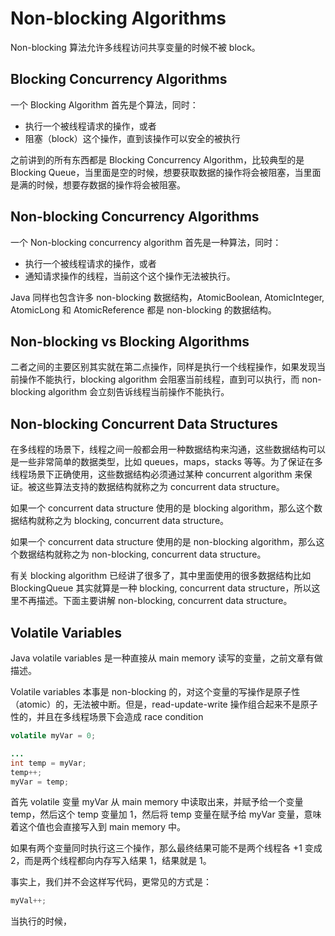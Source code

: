 # Non-blocking Algorithms

Non-blocking 算法允许多线程访问共享变量的时候不被 block。

## Blocking Concurrency Algorithms

一个 Blocking Algorithm 首先是个算法，同时：

- 执行一个被线程请求的操作，或者
- 阻塞（block）这个操作，直到该操作可以安全的被执行

之前讲到的所有东西都是 Blocking Concurrency Algorithm，比较典型的是 Blocking Queue，当里面是空的时候，想要获取数据的操作将会被阻塞，当里面是满的时候，想要存数据的操作将会被阻塞。

## Non-blocking Concurrency Algorithms

一个 Non-blocking concurrency algorithm 首先是一种算法，同时：

- 执行一个被线程请求的操作，或者
- 通知请求操作的线程，当前这个这个操作无法被执行。

Java 同样也包含许多 non-blocking 数据结构，AtomicBoolean, AtomicInteger, AtomicLong 和 AtomicReference 都是 non-blocking 的数据结构。

## Non-blocking vs Blocking Algorithms

二者之间的主要区别其实就在第二点操作，同样是执行一个线程操作，如果发现当前操作不能执行，blocking algorithm 会阻塞当前线程，直到可以执行，而 non-blocking algorithm 会立刻告诉线程当前操作不能执行。

## Non-blocking Concurrent Data Structures

在多线程的场景下，线程之间一般都会用一种数据结构来沟通，这些数据结构可以是一些非常简单的数据类型，比如 queues，maps，stacks 等等。为了保证在多线程场景下正确使用，这些数据结构必须通过某种 concurrent algorithm 来保证。被这些算法支持的数据结构就称之为 concurrent data structure。

如果一个 concurrent data structure 使用的是 blocking algorithm，那么这个数据结构就称之为 blocking, concurrent data structure。

如果一个 concurrent data structure 使用的是 non-blocking algorithm，那么这个数据结构就称之为 non-blocking, concurrent data structure。

有关 blocking algorithm 已经讲了很多了，其中里面使用的很多数据结构比如 BlockingQueue 其实就算是一种 blocking, concurrent data structure，所以这里不再描述。下面主要讲解 non-blocking, concurrent data structure。

## Volatile Variables

Java volatile variables 是一种直接从 main memory 读写的变量，之前文章有做描述。

Volatile variables 本事是 non-blocking 的，对这个变量的写操作是原子性（atomic）的，无法被中断。但是，read-update-write 操作组合起来不是原子性的，并且在多线程场景下会造成 race condition

```java
volatile myVar = 0;

...
int temp = myVar;
temp++;
myVar = temp;
``` 

首先 volatile 变量 myVar 从 main memory 中读取出来，并赋予给一个变量 temp，然后这个 temp 变量加 1，然后将 temp 变量在赋予给 myVar 变量，意味着这个值也会直接写入到 main memory 中。

如果有两个变量同时执行这三个操作，那么最终结果可能不是两个线程各 +1 变成 2，而是两个线程都向内存写入结果 1，结果就是 1。

事实上，我们并不会这样写代码，更常见的方式是：

```java
myVal++;
```

当执行的时候，

